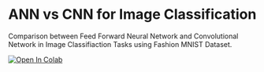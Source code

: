 # ANN vs CNN for Image Classification
Comparison between Feed Forward Neural Network and Convolutional Network in Image Classifiaction Tasks using Fashion MNIST Dataset.

[![Open In Colab](https://colab.research.google.com/assets/colab-badge.svg)](https://colab.research.google.com/drive/1YTlwT2Zym1kcFTcTKW7gWNNPORRE08Z0)

